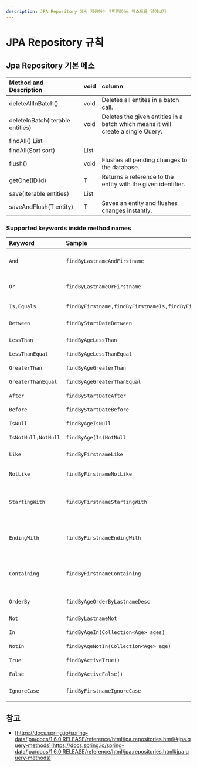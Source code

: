 ```yaml
---
description: JPA Repository 에서 제공하는 인터페이스 메소드를 알아보자
---
```


# JPA Repository 규칙

## Jpa Repository 기본 메소

| Method and Description | void | column |
| :--- | :--- | :--- |
| deleteAllInBatch\(\) | void | Deletes all entites in a batch call. |
| deleteInBatch\(Iterable entities\) | void | Deletes the given entities in a batch which means it will create a single Query. |
| findAll\(\)    List |  |  |
| findAll\(Sort sort\) | List |  |
| flush\(\) | void | Flushes all pending changes to the database. |
| getOne\(ID id\) | T | Returns a reference to the entity with the given identifier. |
| save\(Iterable entities\) | List |  |
| saveAndFlush\(T entity\) | T | Saves an entity and flushes changes instantly. |

### Supported keywords inside method names

| Keyword | Sample | JPQL snippet |
| :--- | :--- | :--- |
| `And` | `findByLastnameAndFirstname` | `… where x.lastname = ?1 and x.firstname = ?2` |
| `Or` | `findByLastnameOrFirstname` | `… where x.lastname = ?1 or x.firstname = ?2` |
| `Is,Equals` | `findByFirstname,findByFirstnameIs,findByFirstnameEquals` | `… where x.firstname = 1?` |
| `Between` | `findByStartDateBetween` | `… where x.startDate between 1? and ?2` |
| `LessThan` | `findByAgeLessThan` | `… where x.age < ?1` |
| `LessThanEqual` | `findByAgeLessThanEqual` | `… where x.age <= ?1` |
| `GreaterThan` | `findByAgeGreaterThan` | `… where x.age > ?1` |
| `GreaterThanEqual` | `findByAgeGreaterThanEqual` | `… where x.age >= ?1` |
| `After` | `findByStartDateAfter` | `… where x.startDate > ?1` |
| `Before` | `findByStartDateBefore` | `… where x.startDate < ?1` |
| `IsNull` | `findByAgeIsNull` | `… where x.age is null` |
| `IsNotNull,NotNull` | `findByAge(Is)NotNull` | `… where x.age not null` |
| `Like` | `findByFirstnameLike` | `… where x.firstname like ?1` |
| `NotLike` | `findByFirstnameNotLike` | `… where x.firstname not like ?1` |
| `StartingWith` | `findByFirstnameStartingWith` | `… where x.firstname like ?1` \(parameter bound with appended `%`\) |
| `EndingWith` | `findByFirstnameEndingWith` | `… where x.firstname like ?1` \(parameter bound with prepended `%`\) |
| `Containing` | `findByFirstnameContaining` | `… where x.firstname like ?1` \(parameter bound wrapped in `%`\) |
| `OrderBy` | `findByAgeOrderByLastnameDesc` | `… where x.age = ?1 order by x.lastname desc` |
| `Not` | `findByLastnameNot` | `… where x.lastname <> ?1` |
| `In` | `findByAgeIn(Collection<Age> ages)` | `… where x.age in ?1` |
| `NotIn` | `findByAgeNotIn(Collection<Age> age)` | `… where x.age not in ?1` |
| `True` | `findByActiveTrue()` | `… where x.active = true` |
| `False` | `findByActiveFalse()` | `… where x.active = false` |
| `IgnoreCase` | `findByFirstnameIgnoreCase` | `… where UPPER(x.firstame) = UPPER(?1)` |

## 참고

* [https://docs.spring.io/spring-data/jpa/docs/1.6.0.RELEASE/reference/html/jpa.repositories.html\#jpa.query-methods](https://docs.spring.io/spring-data/jpa/docs/1.6.0.RELEASE/reference/html/jpa.repositories.html#jpa.query-methods)

